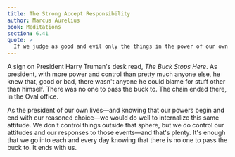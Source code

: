 ```yaml
---
title: The Strong Accept Responsibility
author: Marcus Aurelius
book: Meditations
section: 6.41
quote: >
  If we judge as good and evil only the things in the power of our own choice, then there is no room left for blaming gods or being hostile to others.
---
```


A sign on President Harry Truman's desk read, _The Buck Stops Here_. As president, with more power and control than pretty much anyone else, he knew that, good or bad, there wasn't anyone he could blame for stuff other than himself. There was no one to pass the buck to. The chain ended there, in the Oval office.

As the president of our own lives—and knowing that our powers begin and end with our reasoned choice—we would do well to internalize this same attitude. We don't control things outside that sphere, but we do control our attitudes and our responses to those events—and that's plenty. It's enough that we go into each and every day knowing that there is no one to pass the buck to. It ends with us.
